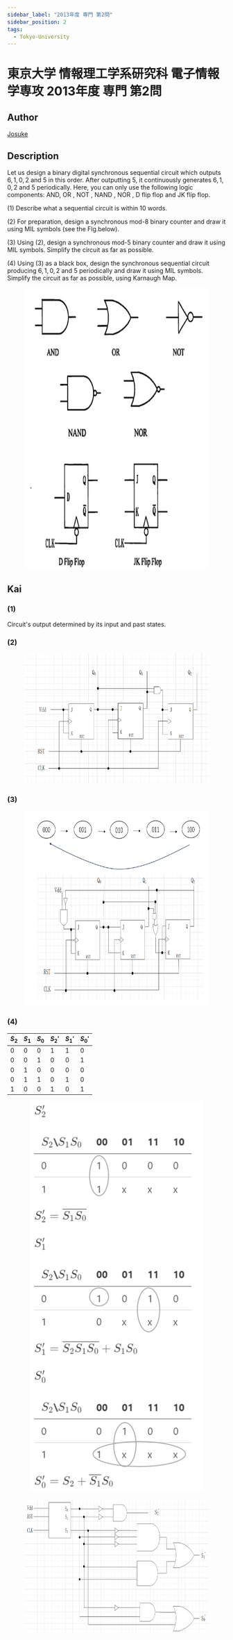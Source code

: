 ```yaml
---
sidebar_label: "2013年度 専門 第2問"
sidebar_position: 2
tags:
  - Tokyo-University
---
```

# 東京大学 情報理工学系研究科 電子情報学専攻 2013年度 専門 第2問 


## **Author**
[Josuke](https://www.xiaohongshu.com/user/profile/6136a1b40000000002025c4f?xhsshare=QQ&appuid=5de61ebb0000000001004b64&apptime=1718276766)

## **Description**
Let us design a binary digital synchronous sequential circuit which outputs $6,1,0,2$ and $5$ in this order. After outputting $5$, it continuously generates $6,1,0,2$ and $5$ periodically. Here, you can only use the following logic components: AND, OR , NOT , NAND , NOR , D flip flop and JK flip flop.

(1) Describe what a sequential circuit is within $10$ words.

(2) For preparation, design a synchronous mod-8 binary counter and draw it using MIL symbols (see the Flg.below).

(3) Using (2), design a synchronous mod-5 binary counter and draw it using MIL symbols. Simplify the circuit as far as possible.

(4) Using (3) as a black box, design the synchronous sequential circuit producing $6,1,0,2$ and $5$ periodically and draw it using MIL symbols. Simplify the circuit as far as possible, using Karnaugh Map.

<figure style="text-align:center;">
  <img src="https://raw.githubusercontent.com/Myyura/the_kai_project_assets/main/kakomonn/tokyo_university/IST/denshi_2013_2_p1.png" width="700" height="650" alt=""/>
</figure>

## **Kai**
### (1)
Circuit's output determined by its input and past states.

### (2)
<figure style="text-align:center;">
  <img src="https://raw.githubusercontent.com/Myyura/the_kai_project_assets/main/kakomonn/tokyo_university/IST/denshi_2013_2_p2.png" width="600" height="300" alt=""/>
</figure>

### (3)
<figure style="text-align:center;">
  <img src="https://raw.githubusercontent.com/Myyura/the_kai_project_assets/main/kakomonn/tokyo_university/IST/denshi_2013_2_p3.png" width="700" height="450" alt=""/>
</figure>

### (4)
|$S_2$|$S_1$|$S_0$|$S_2'$|$S_1'$|$S_0'$|
|-|-|-|-|-|-|
|0|0|0|1|1|0|
|0|0|1|0|0|1|
|0|1|0|0|0|0|
|0|1|1|0|1|0|
|1|0|0|1|0|1|

<!-- $S_2'$
|$S_2$\\$S_1S_0$|00|01|11|10|
|-|-|-|-|-|
|0|1|0|0|0|
|1|1|x|x|x|

$S_2' = \overline{S_1}\overline{ S_0}$

$S_1'$
|$S_2$\\$S_1S_0$|00|01|11|10|
|-|-|-|-|-|
|0|1|0|1|0|
|1|0|x|x|x|

$S_1' = \overline{S_2}\overline{S_1}\overline{S_0} + S_1S_0$

$S_0'$
|$S_2$\\$S_1S_0$|00|01|11|10|
|-|-|-|-|-|
|0|0|1|0|0|
|1|1|x|x|x|

$S_0' = S_2 + \overline{S_1}S_0$ -->

<figure style="text-align:center;">
  <img src="https://raw.githubusercontent.com/Myyura/the_kai_project_assets/main/kakomonn/tokyo_university/IST/denshi_2013_2_p4.png" width="400" height="900" alt=""/>
</figure>

<figure style="text-align:center;">
  <img src="https://raw.githubusercontent.com/Myyura/the_kai_project_assets/main/kakomonn/tokyo_university/IST/denshi_2013_2_p5.png" width="700" height="310" alt=""/>
</figure>